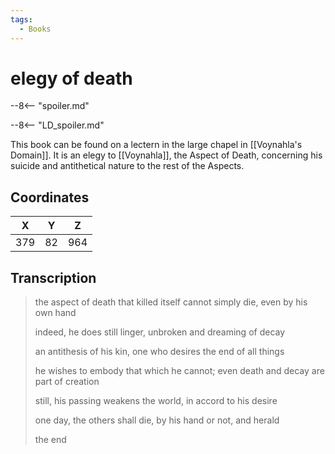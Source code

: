 ```yaml
---
tags:
  - Books
---
```

# elegy of death

--8<-- "spoiler.md"

--8<-- "LD_spoiler.md"

This book can be found on a lectern in the large chapel in [[Voynahla's Domain]]. It is an elegy to [[Voynahla]], the Aspect of Death, concerning his suicide and antithetical nature to the rest of the Aspects.

## Coordinates
| **X** | **Y** | **Z** |
| :---: | :---: | :---: |
|  379  |  82   |  964  |

## Transcription
> the aspect of death that killed itself cannot simply die, even by his own hand
>
> indeed, he does still linger, unbroken and dreaming of decay
>
> an antithesis of his kin, one who desires the end of all things
>
> he wishes to embody that which he cannot; even death and decay are part of creation
>
> still, his passing weakens the world, in accord to his desire
>
> one day, the others shall die, by his hand or not, and herald
>
> the end

